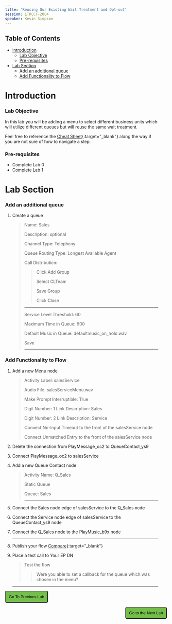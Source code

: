 ```yaml
---
title: 'Reusing Our Existing Wait Treatment and Opt-out'
session: LTRCCT-2004
speaker: Kevin Simpson
---
```


## Table of Contents
- [Introduction](#introduction)
    - [Lab Objective](#lab-objective)
    - [Pre-requisites](#pre-requisites)
- [Lab Section](#lab-section)
    - [Add an additional queue](#add-an-additional-queue)
    - [Add Functionality to Flow](#add-functionality-to-flow)


# Introduction

### Lab Objective
In this lab you will be adding a menu to select different business units which will utilize different queues but will reuse the same wait treatment.

Feel free to reference the [Cheat Sheet](cheatSheet.md){:target="_blank"} along the way if you are not sure of how to navigate a step.

### Pre-requisites
- Complete Lab 0
- Complete Lab 1

# Lab Section

### Add an additional queue

1. Create a queue  
    >Name: Sales
    >
    > Description: optional
    >
    > Channel Type: Telephony
    >
    > Queue Routing Type: Longest Available Agent
    > 
    > Call Distribution:
    >> Click Add Group
    >>
    >> Select CLTeam
    >>
    >> Save Group
    >>
    >>
    >> Click Close
    >
    > ---
    >
    > Service Level Threshold: 60
    >
    > Maximum Time in Queue: 600
    >
    > Default Music in Queue: defaultmusic_on_hold.wav
    >
    > Save
    >
    > ---

### Add Functionality to Flow

1. Add a new Menu node
    > Activity Label: salesService
    >
    > Audio File: salesServiceMenu.wav
    >
    > Make Prompt Interruptible: True
    >
    > Digit Number: 1 Link Description: Sales
    >
    > Digit Number: 2 Link Description: Service
    >
    > Connect No-Input Timeout to the front of the salesService node
    >
    > Connect Unmatched Entry to the front of the salesService node


2. Delete the connection from PlayMessage_oc2 to QueueContact_ys9
3. Connect PlayMessage_oc2 to salesService
4. Add a new Queue Contact node
    > Activity Name: Q_Sales
    >
    > Static Queue
    >
    > Queue: Sales
    >
    > ---
5. Connect the Sales node edge of salesService to the Q_Sales node
6. Connect the Service node edge of salesService to the QueueContact_ys9 node
7. Connect the Q_Sales node to the PlayMusic_b9x node
   
    ---
8. Publish your flow [Compare](images/CL_1_salesService.jpg){:target="\_blank"}
9. Place a test call to <w class= "EPDN" >Your EP DN</w>
    > Test the flow
    >> Were you able to set a callback for the queue which was chosen in the menu?

    ---



<script>
if(localStorage.getItem("EPDN")){ Array.from(document.getElementsByClassName("EPDN")).forEach((index)=> {index.innerHTML = localStorage.getItem("EPDN")})} 

if(localStorage.getItem("agent1")){ Array.from(document.getElementsByClassName("agent1")).forEach((index)=> {index.innerHTML = localStorage.getItem("agent1")})} 

if(localStorage.getItem("agent2")){ Array.from(document.getElementsByClassName("agent2")).forEach((index)=> {index.innerHTML = localStorage.getItem("agent2")})} 

if(localStorage.getItem("PW")){ Array.from(document.getElementsByClassName("PW")).forEach((index)=> {index.innerHTML = localStorage.getItem("PW")})} 

if(localStorage.getItem("admin")){ Array.from(document.getElementsByClassName("admin")).forEach((index)=> {index.innerHTML = localStorage.getItem("admin")})} 
function mainPage() {window.location.href = "Lab_1";}
function nextLab() 
 {
 window.location.href = "Pause_1";
 }
</script>

<div id="button-row">
<button onclick="mainPage()" style="
  border-radius: 5px;
  background-color: rgb(116,191,75);
  padding: 10px;">Go To Previous Lab</button>

<button onclick="nextLab()" style="
  position: absolute;
  right: 200px;
  border-radius: 5px;
  background-color: rgb(116,191,75);
  padding: 10px;">Go to the Next Lab</button>

</div>